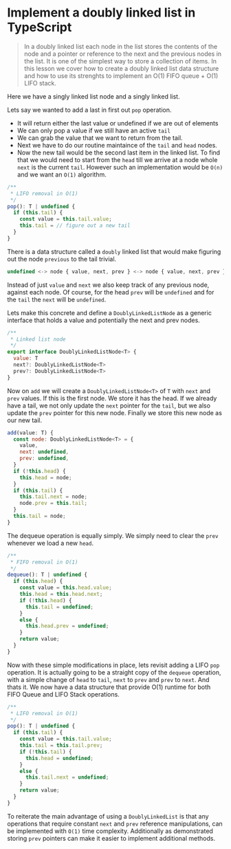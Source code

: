 # Implement a doubly linked list in TypeScript
> In a doubly linked list each node in the list stores the contents of the node and a pointer or reference to the next and the previous nodes in the list. It is one of the simplest way to store a collection of items.
> In this lesson we cover how to create a doubly linked list data structure and how to use its strenghts to implement an O(1) FIFO queue + O(1) LIFO stack.

Here we have a singly linked list node and a singly linked list.

Lets say we wanted to add a last in first out `pop` operation.
* It will return either the last value or undefined if we are out of elements
* We can only pop a value if we still have an active `tail`
* We can grab the value that we want to return from the tail.
* Next we have to do our routine maintaince of the `tail` and `head` nodes.
* Now the new tail would be the second last item in the linked list. To find that we would need to start from the `head` till we arrive at a node whole `next` is the current `tail`. However such an implementation would be `O(n)` and we want an `O(1)` algorithm.

```js
/**
 * LIFO removal in O(1)
 */
pop(): T | undefined {
  if (this.tail) {
    const value = this.tail.value;
    this.tail = // figure out a new tail
  }
}
```

There is a data structure called a `doubly` linked list that would make figuring out the node `previous` to the tail trivial.

```js
undefined <-> node { value, next, prev } <-> node { value, next, prev } <-> undefined
```

Instead of just `value` and `next` we also keep track of any previous node, against each node. Of course, for the head `prev` will be `undefined` and for the `tail` the `next` will be `undefined`.

Lets make this concrete and define a `DoublyLinkedListNode` as a generic interface that holds a value and potentially the next and prev nodes.

```js
/**
 * Linked list node
 */
export interface DoublyLinkedListNode<T> {
  value: T
  next?: DoublyLinkedListNode<T>
  prev?: DoublyLinkedListNode<T>
}
```

Now on `add` we will create a `DoublyLinkedListNode<T>` of `T` with `next` and `prev` values. If this is the first node. We store it has the head. If we already have a tail, we not only update the `next` pointer for the `tail`, but we also update the `prev` pointer for this new node. Finally we store this new node as our new tail.

```js
add(value: T) {
  const node: DoublyLinkedListNode<T> = {
    value,
    next: undefined,
    prev: undefined,
  }
  if (!this.head) {
    this.head = node;
  }
  if (this.tail) {
    this.tail.next = node;
    node.prev = this.tail;
  }
  this.tail = node;
}
```

The dequeue operation is equally simply. We simply need to clear the `prev` whenever we load a new `head`.

```js
/**
 * FIFO removal in O(1)
 */
dequeue(): T | undefined {
  if (this.head) {
    const value = this.head.value;
    this.head = this.head.next;
    if (!this.head) {
      this.tail = undefined;
    }
    else {
      this.head.prev = undefined;
    }
    return value;
  }
}
```

Now with these simple modifications in place, lets revisit adding a LIFO `pop` operation. It is actually going to be a straight copy of the `dequeue` operation, with a simple change of `head` to `tail`, `next` to `prev` and `prev` to `next`. And thats it. We now have a data structure that provide O(1) runtime for both FIFO Queue and LIFO Stack operations.

```js
/**
 * LIFO removal in O(1)
 */
pop(): T | undefined {
  if (this.tail) {
    const value = this.tail.value;
    this.tail = this.tail.prev;
    if (!this.tail) {
      this.head = undefined;
    }
    else {
      this.tail.next = undefined;
    }
    return value;
  }
}
```

To reiterate the main advantage of using a `DoublyLinkedList` is that any operations that require constant `next` and `prev` reference manipulations, can be implemented with `O(1)` time complexity. Additionally as demonstrated storing `prev` pointers can make it easier to implement additional methods.

